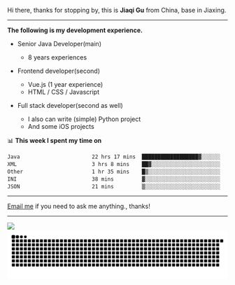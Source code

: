 Hi there, thanks for stopping by, this is **Jiaqi Gu** from China, base in Jiaxing.

---

**The following is my development experience.**

- Senior Java Developer(main)
  - 8 years experiences

- Frontend developer(second)
  - Vue.js (1 year experience)
  - HTML / CSS / Javascript
  
- Full stack developer(second as well)
  - I also can write (simple) Python project
  - And some iOS projects

📊 **This week I spent my time on**
<!--START_SECTION:waka-->

```txt
Java                       22 hrs 17 mins  ██████████████████▓░░░░░░   75.27 %
XML                        3 hrs 8 mins    ██▓░░░░░░░░░░░░░░░░░░░░░░   10.62 %
Other                      1 hr 35 mins    █▒░░░░░░░░░░░░░░░░░░░░░░░   05.37 %
INI                        38 mins         ▓░░░░░░░░░░░░░░░░░░░░░░░░   02.17 %
JSON                       21 mins         ▒░░░░░░░░░░░░░░░░░░░░░░░░   01.22 %
```

<!--END_SECTION:waka-->

---

[Email me](mailto:htk2klwgr@mozmail.com?subject=Hiring_from_GitHub) if you need to ask me anything., thanks!

---

![]( https://visitor-badge.glitch.me/badge?page_id=githubgujiaqi)
![]( https://github.com/droid-Q/droid-Q/raw/output/github-contribution-grid-snake.svg#gh-dark-mode-only)
